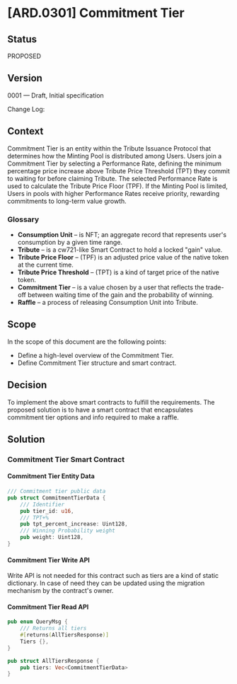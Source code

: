 # [ARD.0301] Commitment Tier

## Status

PROPOSED

## Version

0001 — Draft, Initial specification

Change Log:

## Context

Commitment Tier is an entity within the Tribute Issuance Protocol that determines
how the Minting Pool is distributed among Users.
Users join a Commitment Tier by selecting a Performance Rate, defining the minimum percentage price increase
above Tribute Price Threshold (TPT) they commit to waiting for before claiming Tribute.
The selected Performance Rate is used to calculate the Tribute Price Floor (TPF).
If the Minting Pool is limited, Users in pools with higher Performance Rates receive priority,
rewarding commitments to long-term value growth.

### Glossary

* **Consumption Unit** – is NFT; an aggregate record that represents user's consumption by a given time range.
* **Tribute** – is a cw721-like Smart Contract to hold a locked "gain" value.
* **Tribute Price Floor** – (TPF) is an adjusted price value of the native token at the current time.
* **Tribute Price Threshold** – (TPT) is a kind of target price of the native token.
* **Commitment Tier** – is a value chosen by a user that reflects the trade-off between waiting time of the gain and the
  probability of winning.
* **Raffle** – a process of releasing Consumption Unit into Tribute.

## Scope

In the scope of this document are the following points:

* Define a high-level overview of the Commitment Tier.
* Define Commitment Tier structure and smart contract.

## Decision

To implement the above smart contracts to fulfill the requirements.
The proposed solution is to have a smart contract that encapsulates commitment tier options and
info required to make a raffle.

## Solution

### Commitment Tier Smart Contract

#### Commitment Tier Entity Data

```rust
/// Commitment tier public data
pub struct CommitmentTierData {
    /// Identifier
    pub tier_id: u16,
    /// TPT+%
    pub tpt_percent_increase: Uint128,
    /// Winning Probability weight
    pub weight: Uint128,
}
```

#### Commitment Tier Write API

Write API is not needed for this contract such as tiers are a kind of static dictionary.
In case of need they can be updated using the migration mechanism by the contract's owner.

#### Commitment Tier Read API

```rust
pub enum QueryMsg {
    /// Returns all tiers
    #[returns(AllTiersResponse)]
    Tiers {},
}

pub struct AllTiersResponse {
    pub tiers: Vec<CommitmentTierData>
}

```
